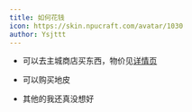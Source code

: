 ```yaml
---
title: 如何花钱
icon: https://skin.npucraft.com/avatar/1030
author: Ysjttt
---
```


- 可以去主城商店买东西，物价见[详情页](../Plugins/Ultimateshop.html)

- 可以购买地皮

- 其他的我还真没想好
